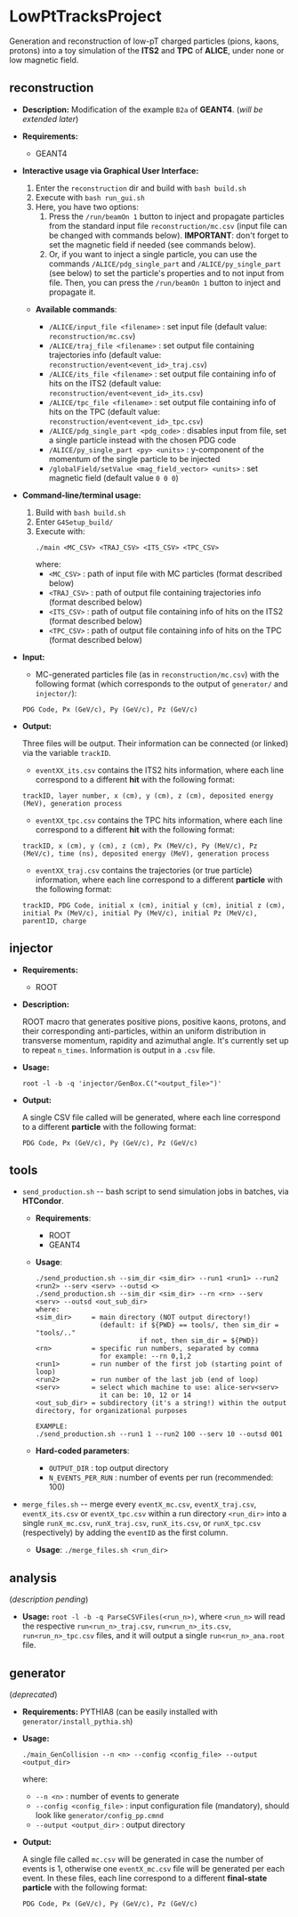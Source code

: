 **LowPtTracksProject**
======================

Generation and reconstruction of low-pT charged particles (pions, kaons, protons) into a toy simulation of the **ITS2** and **TPC** of **ALICE**, under none or low magnetic field.

## **reconstruction**

* **Description:** Modification of the example `B2a` of **GEANT4**. (_will be extended later_)

* **Requirements:**

  * GEANT4

* **Interactive usage via Graphical User Interface:**

  1. Enter the `reconstruction` dir and build with `bash build.sh`
  2. Execute with `bash run_gui.sh`
  3. Here, you have two options:
     1. Press the `/run/beamOn 1` button to inject and propagate particles from the standard input file `reconstruction/mc.csv` (input file can be changed with commands below). **IMPORTANT**: don't forget to set the magnetic field if needed (see commands below).
     2. Or, if you want to inject a single particle, you can use the commands `/ALICE/pdg_single_part` and `/ALICE/py_single_part` (see below) to set the particle's properties and to not input from file. Then, you can press the `/run/beamOn 1` button to inject and propagate it.

  * **Available commands**:

    * `/ALICE/input_file <filename>` : set input file (default value: `reconstruction/mc.csv`)
    * `/ALICE/traj_file <filename>` : set output file containing trajectories info (default value: `reconstruction/event<event_id>_traj.csv`)
    * `/ALICE/its_file <filename>` : set output file containing info of hits on the ITS2 (default value: `reconstruction/event<event_id>_its.csv`)
    * `/ALICE/tpc_file <filename>` : set output file containing info of hits on the TPC (default value: `reconstruction/event<event_id>_tpc.csv`)
    * `/ALICE/pdg_single_part <pdg_code>` : disables input from file, set a single particle instead with the chosen PDG code
    * `/ALICE/py_single_part <py> <units>` : y-component of the momentum of the single particle to be injected
    * `/globalField/setValue <mag_field_vector> <units>` : set magnetic field (default value `0 0 0`)

* **Command-line/terminal usage:**

  1. Build with `bash build.sh`
  2. Enter `G4Setup_build/`
  3. Execute with:
     ```
     ./main <MC_CSV> <TRAJ_CSV> <ITS_CSV> <TPC_CSV>
     ```
     where:
     * `<MC_CSV>` : path of input file with MC particles (format described below)
     * `<TRAJ_CSV>` : path of output file containing trajectories info (format described below)
     * `<ITS_CSV>` : path of output file containing info of hits on the ITS2 (format described below)
     * `<TPC_CSV>` : path of output file containing info of hits on the TPC (format described below)

* **Input:**

  * MC-generated particles file (as in `reconstruction/mc.csv`) with the following format (which corresponds to the output of `generator/` and `injector/`):

  ```
  PDG Code, Px (GeV/c), Py (GeV/c), Pz (GeV/c)
  ```

* **Output:**

  Three files will be output. Their information can be connected (or linked) via the variable `trackID`.

  * `eventXX_its.csv` contains the ITS2 hits information, where each line correspond to a different **hit** with the following format:

  ```
  trackID, layer number, x (cm), y (cm), z (cm), deposited energy (MeV), generation process
  ```

  * `eventXX_tpc.csv` contains the TPC hits information, where each line correspond to a different **hit** with the following format:

  ```
  trackID, x (cm), y (cm), z (cm), Px (MeV/c), Py (MeV/c), Pz (MeV/c), time (ns), deposited energy (MeV), generation process
  ```

  * `eventXX_traj.csv` contains the trajectories (or true particle) information, where each line correspond to a different **particle** with the following format:

  ```
  trackID, PDG Code, initial x (cm), initial y (cm), initial z (cm), initial Px (MeV/c), initial Py (MeV/c), initial Pz (MeV/c), parentID, charge
  ```

## **injector**

* **Requirements:**

  * ROOT

* **Description:**

  ROOT macro that generates positive pions, positive kaons, protons, and their corresponding anti-particles, within an uniform distribution in transverse momentum, rapidity and azimuthal angle. It's currently set up to repeat `n_times`. Information is output in a `.csv` file.

* **Usage:**

  ```
  root -l -b -q 'injector/GenBox.C("<output_file>")'
  ```

* **Output:**

  A single CSV file called will be generated, where each line correspond to a different **particle** with the following format:

  ```
  PDG Code, Px (GeV/c), Py (GeV/c), Pz (GeV/c)
  ```

## **tools**

* `send_production.sh` -- bash script to send simulation jobs in batches, via **HTCondor**.

  * **Requirements**:

    * ROOT
    * GEANT4

  * **Usage**:

    ```
    ./send_production.sh --sim_dir <sim_dir> --run1 <run1> --run2 <run2> --serv <serv> --outsd <>
    ./send_production.sh --sim_dir <sim_dir> --rn <rn> --serv <serv> --outsd <out_sub_dir>
    where:
    <sim_dir>     = main directory (NOT output directory!)
                    (default: if ${PWD} == tools/, then sim_dir = "tools/.."
                              if not, then sim_dir = ${PWD})
    <rn>          = specific run numbers, separated by comma
                    for example: --rn 0,1,2
    <run1>        = run number of the first job (starting point of loop)
    <run2>        = run number of the last job (end of loop)
    <serv>        = select which machine to use: alice-serv<serv>
                    it can be: 10, 12 or 14
    <out_sub_dir> = subdirectory (it's a string!) within the output directory, for organizational purposes

    EXAMPLE:
    ./send_production.sh --run1 1 --run2 100 --serv 10 --outsd 001
    ```

  * **Hard-coded parameters**:

    * `OUTPUT_DIR` : top output directory
    * `N_EVENTS_PER_RUN` : number of events per run (recommended: 100)

* `merge_files.sh` -- merge every `eventX_mc.csv`, `eventX_traj.csv`, `eventX_its.csv` or `eventX_tpc.csv` within a run directory `<run_dir>` into a single `runX_mc.csv`, `runX_traj.csv`, `runX_its.csv`, or `runX_tpc.csv` (respectively) by adding the `eventID` as the first column.

  * **Usage**: `./merge_files.sh <run_dir>`

## **analysis**

(_description pending_)

* **Usage:** `root -l -b -q ParseCSVFiles(<run_n>)`, where `<run_n>` will read the respective `run<run_n>_traj.csv`, `run<run_n>_its.csv`, `run<run_n>_tpc.csv` files, and it will output a single `run<run_n>_ana.root` file.

## **generator**

(_deprecated_)

* **Requirements:** PYTHIA8 (can be easily installed with `generator/install_pythia.sh`)

* **Usage:**

  ```
  ./main_GenCollision --n <n> --config <config_file> --output <output_dir>
  ```
  where:
  * `--n <n>` : number of events to generate
  * `--config <config_file>` : input configuration file (mandatory), should look like `generator/config_pp.cmnd`
  * `--output <output_dir>` : output directory

* **Output:**

  A single file called `mc.csv` will be generated in case the number of events is 1, otherwise one `eventX_mc.csv` file will be generated per each event. In these files, each line correspond to a different **final-state particle** with the following format:
  ```
  PDG Code, Px (GeV/c), Py (GeV/c), Pz (GeV/c)
  ```
